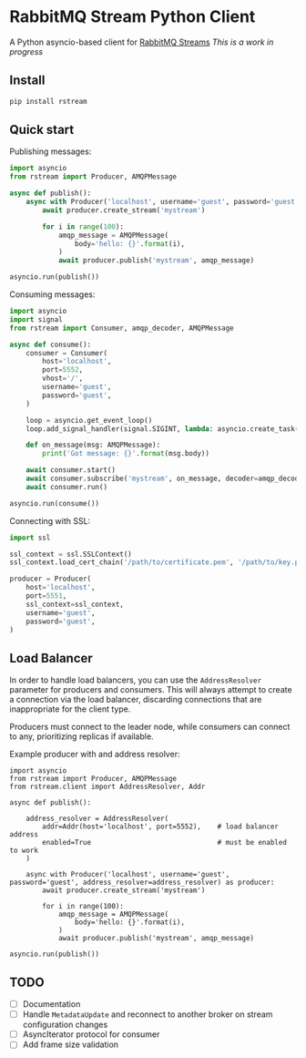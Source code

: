# RabbitMQ Stream Python Client

A Python asyncio-based client for [RabbitMQ Streams](https://github.com/rabbitmq/rabbitmq-server/tree/master/deps/rabbitmq_stream)
_This is a work in progress_

## Install

```bash
pip install rstream
```

## Quick start

Publishing messages:

```python
import asyncio
from rstream import Producer, AMQPMessage

async def publish():
    async with Producer('localhost', username='guest', password='guest') as producer:
        await producer.create_stream('mystream')

        for i in range(100):
            amqp_message = AMQPMessage(
                body='hello: {}'.format(i),
            )
            await producer.publish('mystream', amqp_message)

asyncio.run(publish())
```

Consuming messages:

```python
import asyncio
import signal
from rstream import Consumer, amqp_decoder, AMQPMessage

async def consume():
    consumer = Consumer(
        host='localhost',
        port=5552,
        vhost='/',
        username='guest',
        password='guest',
    )

    loop = asyncio.get_event_loop()
    loop.add_signal_handler(signal.SIGINT, lambda: asyncio.create_task(consumer.close()))

    def on_message(msg: AMQPMessage):
        print('Got message: {}'.format(msg.body))

    await consumer.start()
    await consumer.subscribe('mystream', on_message, decoder=amqp_decoder)
    await consumer.run()

asyncio.run(consume())
```

Connecting with SSL:

```python
import ssl

ssl_context = ssl.SSLContext()
ssl_context.load_cert_chain('/path/to/certificate.pem', '/path/to/key.pem')

producer = Producer(
    host='localhost',
    port=5551,
    ssl_context=ssl_context,
    username='guest',
    password='guest',
)
```

## Load Balancer

In order to handle load balancers, you can use the `AddressResolver` parameter for producers and consumers. This will always attempt to create a connection via the load balancer, discarding connections that are inappropriate for the client type.

Producers must connect to the leader node, while consumers can connect to any, prioritizing replicas if available.

Example producer with and address resolver:

```
import asyncio
from rstream import Producer, AMQPMessage
from rstream.client import AddressResolver, Addr

async def publish():

    address_resolver = AddressResolver(
        addr=Addr(host='localhost', port=5552),    # load balancer address
        enabled=True                               # must be enabled to work
    )

    async with Producer('localhost', username='guest', password='guest', address_resolver=address_resolver) as producer:
        await producer.create_stream('mystream')

        for i in range(100):
            amqp_message = AMQPMessage(
                body='hello: {}'.format(i),
            )
            await producer.publish('mystream', amqp_message)

asyncio.run(publish())
```

## TODO

- [ ] Documentation
- [ ] Handle `MetadataUpdate` and reconnect to another broker on stream configuration changes
- [ ] AsyncIterator protocol for consumer
- [ ] Add frame size validation
